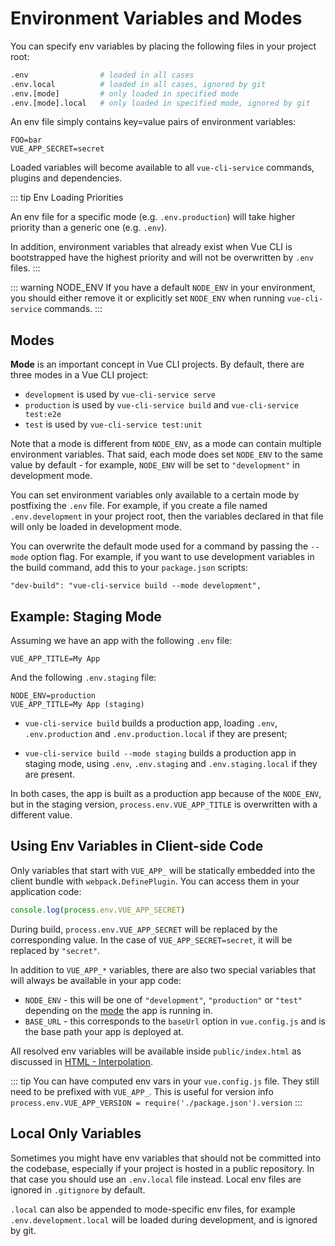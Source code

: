 # Environment Variables and Modes

You can specify env variables by placing the following files in your project root:

``` bash
.env                # loaded in all cases
.env.local          # loaded in all cases, ignored by git
.env.[mode]         # only loaded in specified mode
.env.[mode].local   # only loaded in specified mode, ignored by git
```

An env file simply contains key=value pairs of environment variables:

```
FOO=bar
VUE_APP_SECRET=secret
```

Loaded variables will become available to all `vue-cli-service` commands, plugins and dependencies.

::: tip Env Loading Priorities

An env file for a specific mode (e.g. `.env.production`) will take higher priority than a generic one (e.g. `.env`).

In addition, environment variables that already exist when Vue CLI is bootstrapped have the highest priority and will not be overwritten by `.env` files.
:::

::: warning NODE_ENV
If you have a default `NODE_ENV` in your environment, you should either remove it or explicitly set `NODE_ENV` when running `vue-cli-service` commands.
:::

## Modes

**Mode** is an important concept in Vue CLI projects. By default, there are three modes in a Vue CLI project:

- `development` is used by `vue-cli-service serve`
- `production` is used by `vue-cli-service build` and `vue-cli-service test:e2e`
- `test` is used by `vue-cli-service test:unit`

Note that a mode is different from `NODE_ENV`, as a mode can contain multiple environment variables. That said, each mode does set `NODE_ENV` to the same value by default - for example, `NODE_ENV` will be set to `"development"` in development mode.

You can set environment variables only available to a certain mode by postfixing the `.env` file. For example, if you create a file named `.env.development` in your project root, then the variables declared in that file will only be loaded in development mode.

You can overwrite the default mode used for a command by passing the `--mode` option flag. For example, if you want to use development variables in the build command, add this to your `package.json` scripts:

```
"dev-build": "vue-cli-service build --mode development",
```

## Example: Staging Mode

Assuming we have an app with the following `.env` file:

```
VUE_APP_TITLE=My App
```

And the following `.env.staging` file:

```
NODE_ENV=production
VUE_APP_TITLE=My App (staging)
```

- `vue-cli-service build` builds a production app, loading `.env`, `.env.production` and `.env.production.local` if they are present;

- `vue-cli-service build --mode staging` builds a production app in staging mode, using `.env`, `.env.staging` and `.env.staging.local` if they are present.

In both cases, the app is built as a production app because of the `NODE_ENV`, but in the staging version, `process.env.VUE_APP_TITLE` is overwritten with a different value.

## Using Env Variables in Client-side Code

Only variables that start with `VUE_APP_` will be statically embedded into the client bundle with `webpack.DefinePlugin`. You can access them in your application code:

``` js
console.log(process.env.VUE_APP_SECRET)
```

During build, `process.env.VUE_APP_SECRET` will be replaced by the corresponding value. In the case of `VUE_APP_SECRET=secret`, it will be replaced by `"secret"`.

In addition to `VUE_APP_*` variables, there are also two special variables that will always be available in your app code:

- `NODE_ENV` - this will be one of `"development"`, `"production"` or `"test"` depending on the [mode](#modes) the app is running in.
- `BASE_URL` - this corresponds to the `baseUrl` option in `vue.config.js` and is the base path your app is deployed at.

All resolved env variables will be available inside `public/index.html` as discussed in [HTML - Interpolation](./html-and-static-assets.md#interpolation).

::: tip
You can have computed env vars in your `vue.config.js` file. They still need to be prefixed with `VUE_APP_`. This is useful for version info `process.env.VUE_APP_VERSION = require('./package.json').version`
:::

## Local Only Variables

Sometimes you might have env variables that should not be committed into the codebase, especially if your project is hosted in a public repository. In that case you should use an `.env.local` file instead. Local env files are ignored in `.gitignore` by default.

`.local` can also be appended to mode-specific env files, for example `.env.development.local` will be loaded during development, and is ignored by git.
